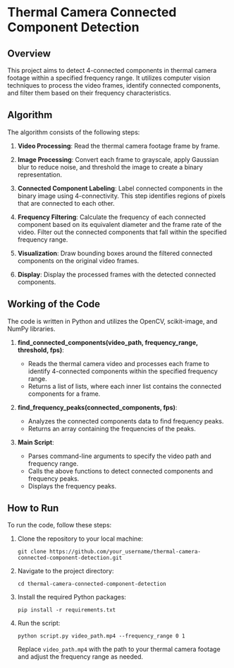 # Thermal Camera Connected Component Detection

## Overview

This project aims to detect 4-connected components in thermal camera footage within a specified frequency range. It utilizes computer vision techniques to process the video frames, identify connected components, and filter them based on their frequency characteristics.

## Algorithm

The algorithm consists of the following steps:

1. **Video Processing**: Read the thermal camera footage frame by frame.

2. **Image Processing**: Convert each frame to grayscale, apply Gaussian blur to reduce noise, and threshold the image to create a binary representation.

3. **Connected Component Labeling**: Label connected components in the binary image using 4-connectivity. This step identifies regions of pixels that are connected to each other.

4. **Frequency Filtering**: Calculate the frequency of each connected component based on its equivalent diameter and the frame rate of the video. Filter out the connected components that fall within the specified frequency range.

5. **Visualization**: Draw bounding boxes around the filtered connected components on the original video frames.

6. **Display**: Display the processed frames with the detected connected components.

## Working of the Code

The code is written in Python and utilizes the OpenCV, scikit-image, and NumPy libraries.

1. **find_connected_components(video_path, frequency_range, threshold, fps)**:
   - Reads the thermal camera video and processes each frame to identify 4-connected components within the specified frequency range.
   - Returns a list of lists, where each inner list contains the connected components for a frame.

2. **find_frequency_peaks(connected_components, fps)**:
   - Analyzes the connected components data to find frequency peaks.
   - Returns an array containing the frequencies of the peaks.

3. **Main Script**:
   - Parses command-line arguments to specify the video path and frequency range.
   - Calls the above functions to detect connected components and frequency peaks.
   - Displays the frequency peaks.

## How to Run

To run the code, follow these steps:

1. Clone the repository to your local machine:

   ```
   git clone https://github.com/your_username/thermal-camera-connected-component-detection.git
   ```

2. Navigate to the project directory:

   ```
   cd thermal-camera-connected-component-detection
   ```

3. Install the required Python packages:

   ```
   pip install -r requirements.txt
   ```

4. Run the script:

   ```
   python script.py video_path.mp4 --frequency_range 0 1
   ```

   Replace `video_path.mp4` with the path to your thermal camera footage and adjust the frequency range as needed.